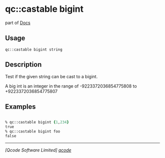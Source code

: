 qc::castable bigint
==============

part of [Docs](../index.md)

Usage
-----
`qc::castable bigint string`

Description
-----------
Test if the given string can be cast to a bigint.

A big int is an integer in the range of -9223372036854775808 to +9223372036854775807

Examples
--------
```tcl

% qc::castable bigint {1,234}
true
% qc::castable bigint foo
false
```

----------------------------------
*[Qcode Software Limited] [qcode]*

[qcode]: http://www.qcode.co.uk "Qcode Software"